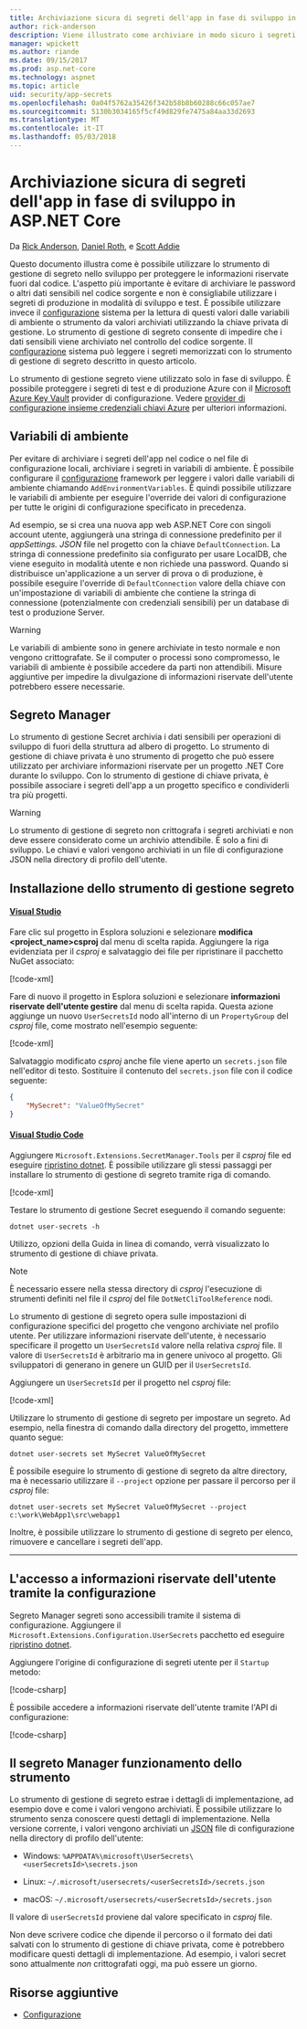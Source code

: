 ```yaml
---
title: Archiviazione sicura di segreti dell'app in fase di sviluppo in ASP.NET Core
author: rick-anderson
description: Viene illustrato come archiviare in modo sicuro i segreti durante lo sviluppo
manager: wpickett
ms.author: riande
ms.date: 09/15/2017
ms.prod: asp.net-core
ms.technology: aspnet
ms.topic: article
uid: security/app-secrets
ms.openlocfilehash: 0a04f5762a35426f342b58b8b60288c66c057ae7
ms.sourcegitcommit: 5130b3034165f5cf49d829fe7475a84aa33d2693
ms.translationtype: MT
ms.contentlocale: it-IT
ms.lasthandoff: 05/03/2018
---
```

# <a name="safe-storage-of-app-secrets-in-development-in-aspnet-core"></a>Archiviazione sicura di segreti dell'app in fase di sviluppo in ASP.NET Core

Da [Rick Anderson](https://twitter.com/RickAndMSFT), [Daniel Roth](https://github.com/danroth27), e [Scott Addie](https://scottaddie.com) 

Questo documento illustra come è possibile utilizzare lo strumento di gestione di segreto nello sviluppo per proteggere le informazioni riservate fuori dal codice. L'aspetto più importante è evitare di archiviare le password o altri dati sensibili nel codice sorgente e non è consigliabile utilizzare i segreti di produzione in modalità di sviluppo e test. È possibile utilizzare invece il [configurazione](xref:fundamentals/configuration/index) sistema per la lettura di questi valori dalle variabili di ambiente o strumento da valori archiviati utilizzando la chiave privata di gestione. Lo strumento di gestione di segreto consente di impedire che i dati sensibili viene archiviato nel controllo del codice sorgente. Il [configurazione](xref:fundamentals/configuration/index) sistema può leggere i segreti memorizzati con lo strumento di gestione di segreto descritto in questo articolo.

Lo strumento di gestione segreto viene utilizzato solo in fase di sviluppo. È possibile proteggere i segreti di test e di produzione Azure con il [Microsoft Azure Key Vault](https://azure.microsoft.com/services/key-vault/) provider di configurazione. Vedere [provider di configurazione insieme credenziali chiavi Azure](xref:security/key-vault-configuration) per ulteriori informazioni.

## <a name="environment-variables"></a>Variabili di ambiente

Per evitare di archiviare i segreti dell'app nel codice o nel file di configurazione locali, archiviare i segreti in variabili di ambiente. È possibile configurare il [configurazione](xref:fundamentals/configuration/index) framework per leggere i valori dalle variabili di ambiente chiamando `AddEnvironmentVariables`. È quindi possibile utilizzare le variabili di ambiente per eseguire l'override dei valori di configurazione per tutte le origini di configurazione specificato in precedenza.

Ad esempio, se si crea una nuova app web ASP.NET Core con singoli account utente, aggiungerà una stringa di connessione predefinito per il *appSettings. JSON* file nel progetto con la chiave `DefaultConnection`. La stringa di connessione predefinito sia configurato per usare LocalDB, che viene eseguito in modalità utente e non richiede una password. Quando si distribuisce un'applicazione a un server di prova o di produzione, è possibile eseguire l'override di `DefaultConnection` valore della chiave con un'impostazione di variabili di ambiente che contiene la stringa di connessione (potenzialmente con credenziali sensibili) per un database di test o produzione Server.

>[!WARNING]
> Le variabili di ambiente sono in genere archiviate in testo normale e non vengono crittografate. Se il computer o processi sono compromesso, le variabili di ambiente è possibile accedere da parti non attendibili. Misure aggiuntive per impedire la divulgazione di informazioni riservate dell'utente potrebbero essere necessarie.

## <a name="secret-manager"></a>Segreto Manager

Lo strumento di gestione Secret archivia i dati sensibili per operazioni di sviluppo di fuori della struttura ad albero di progetto. Lo strumento di gestione di chiave privata è uno strumento di progetto che può essere utilizzato per archiviare informazioni riservate per un progetto .NET Core durante lo sviluppo. Con lo strumento di gestione di chiave privata, è possibile associare i segreti dell'app a un progetto specifico e condividerli tra più progetti.

>[!WARNING]
> Lo strumento di gestione di segreto non crittografa i segreti archiviati e non deve essere considerato come un archivio attendibile. È solo a fini di sviluppo. Le chiavi e valori vengono archiviati in un file di configurazione JSON nella directory di profilo dell'utente.

## <a name="installing-the-secret-manager-tool"></a>Installazione dello strumento di gestione segreto

#### <a name="visual-studiotabvisual-studio"></a>[Visual Studio](#tab/visual-studio/)
Fare clic sul progetto in Esplora soluzioni e selezionare **modifica \<project_name\>csproj** dal menu di scelta rapida. Aggiungere la riga evidenziata per il *csproj* e salvataggio dei file per ripristinare il pacchetto NuGet associato:

[!code-xml[](app-secrets/sample/UserSecrets/UserSecrets-before.csproj?highlight=10)]

Fare di nuovo il progetto in Esplora soluzioni e selezionare **informazioni riservate dell'utente gestire** dal menu di scelta rapida. Questa azione aggiunge un nuovo `UserSecretsId` nodo all'interno di un `PropertyGroup` del *csproj* file, come mostrato nell'esempio seguente:

[!code-xml[](app-secrets/sample/UserSecrets/UserSecrets-after.csproj?highlight=4)]

Salvataggio modificato *csproj* anche file viene aperto un `secrets.json` file nell'editor di testo. Sostituire il contenuto del `secrets.json` file con il codice seguente:

```json
{
    "MySecret": "ValueOfMySecret"
}
```

#### <a name="visual-studio-codetabvisual-studio-code"></a>[Visual Studio Code](#tab/visual-studio-code/)
Aggiungere `Microsoft.Extensions.SecretManager.Tools` per il *csproj* file ed eseguire [ripristino dotnet](/dotnet/core/tools/dotnet-restore). È possibile utilizzare gli stessi passaggi per installare lo strumento di gestione di segreto tramite riga di comando.

[!code-xml[](app-secrets/sample/UserSecrets/UserSecrets-before.csproj?highlight=10)]

Testare lo strumento di gestione Secret eseguendo il comando seguente:

```console
dotnet user-secrets -h
```

Utilizzo, opzioni della Guida in linea di comando, verrà visualizzato lo strumento di gestione di chiave privata.

> [!NOTE]
> È necessario essere nella stessa directory di *csproj* l'esecuzione di strumenti definiti nel file il *csproj* del file `DotNetCliToolReference` nodi.

Lo strumento di gestione di segreto opera sulle impostazioni di configurazione specifici del progetto che vengono archiviate nel profilo utente. Per utilizzare informazioni riservate dell'utente, è necessario specificare il progetto un `UserSecretsId` valore nella relativa *csproj* file. Il valore di `UserSecretsId` è arbitrario ma in genere univoco al progetto. Gli sviluppatori di generano in genere un GUID per il `UserSecretsId`.

Aggiungere un `UserSecretsId` per il progetto nel *csproj* file:

[!code-xml[](app-secrets/sample/UserSecrets/UserSecrets-after.csproj?highlight=4)]

Utilizzare lo strumento di gestione di segreto per impostare un segreto. Ad esempio, nella finestra di comando dalla directory del progetto, immettere quanto segue:

```console
dotnet user-secrets set MySecret ValueOfMySecret
```

È possibile eseguire lo strumento di gestione di segreto da altre directory, ma è necessario utilizzare il `--project` opzione per passare il percorso per il *csproj* file:

```console
dotnet user-secrets set MySecret ValueOfMySecret --project c:\work\WebApp1\src\webapp1
```

Inoltre, è possibile utilizzare lo strumento di gestione di segreto per elenco, rimuovere e cancellare i segreti dell'app.

* * *
## <a name="accessing-user-secrets-via-configuration"></a>L'accesso a informazioni riservate dell'utente tramite la configurazione

Segreto Manager segreti sono accessibili tramite il sistema di configurazione. Aggiungere il `Microsoft.Extensions.Configuration.UserSecrets` pacchetto ed eseguire [ripristino dotnet](/dotnet/core/tools/dotnet-restore).

Aggiungere l'origine di configurazione di segreti utente per il `Startup` metodo:

[!code-csharp[](app-secrets/sample/UserSecrets/Startup.cs?highlight=16-19)]

È possibile accedere a informazioni riservate dell'utente tramite l'API di configurazione:

[!code-csharp[](app-secrets/sample/UserSecrets/Startup.cs?highlight=26-29)]

## <a name="how-the-secret-manager-tool-works"></a>Il segreto Manager funzionamento dello strumento

Lo strumento di gestione di segreto estrae i dettagli di implementazione, ad esempio dove e come i valori vengono archiviati. È possibile utilizzare lo strumento senza conoscere questi dettagli di implementazione. Nella versione corrente, i valori vengono archiviati un [JSON](http://json.org/) file di configurazione nella directory di profilo dell'utente:

* Windows: `%APPDATA%\microsoft\UserSecrets\<userSecretsId>\secrets.json`

* Linux: `~/.microsoft/usersecrets/<userSecretsId>/secrets.json`

* macOS: `~/.microsoft/usersecrets/<userSecretsId>/secrets.json`

Il valore di `userSecretsId` proviene dal valore specificato in *csproj* file.

Non deve scrivere codice che dipende il percorso o il formato dei dati salvati con lo strumento di gestione di chiave privata, come è potrebbero modificare questi dettagli di implementazione. Ad esempio, i valori secret sono attualmente *non* crittografati oggi, ma può essere un giorno.

## <a name="additional-resources"></a>Risorse aggiuntive

* [Configurazione](xref:fundamentals/configuration/index)
